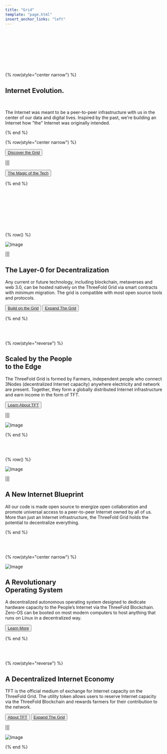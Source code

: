```yaml
---
title: "Grid"
template: "page.html"
insert_anchor_links: "left"
---
```


<br>
<br>
<br>
<br>
<br>
<br>
<br>

{% row(style="center narrow") %}

## Internet **Evolution.**

<br>

The Internet was meant to be a peer-to-peer infrastructure with us in the center of our data and digital lives. Inspired by the past, we're building an Internet how "the" Internet was originally intended.

{% end %}

{% row(style="center narrow") %}

<button>[Discover the Grid](https://library.threefold.me/info/threefold#/tfgrid/threefold__grid_intro)</button>

|||

<button>[The Magic of the Tech](https://library.threefold.me/info/threefold#/technology/threefold__technology)</button>

{% end %}

<br>
<br>
<br>
<br>
<br>
<br>
<br>

{% row() %}

![Image](grid_people.jpg)

|||

## The Layer-0 for **Decentralization**

Any current or future technology, including blockchain, metaverses and web 3.0, can be hosted natively on the ThreeFold Grid via smart contracts with minimum migration. The grid is compatible with most open source tools and protocols.

<button>[Build on the Grid](https://library.threefold.me/info/manual/#/getstarted/manual__tfgrid3_getstarted)</button>
<button>[Expand The Grid](/farm)</button>

{% end %}

<br>
<br>

{% row(style="reverse") %}

## Scaled by the People <br> **to the Edge**

The ThreeFold Grid is formed by Farmers, independent people who connect 3Nodes (decentralized Internet capacity) anywhere electricity and network are present. Together, they form a globally distributed Internet infrastructure and earn income in the form of TFT.

<button>[Learn About TFT](/tft)</button>

|||

![Image](grid_scaled.png)

{% end %}


<br>
<br>

{% row() %}

![Image](grid_new_internet.jpg)

|||

## A New **Internet Blueprint**

All our code is made open source to energize open collaboration and promote universal access to a peer-to-peer Internet owned by all of us. More than just an Internet infrastructure, the ThreeFold Grid holds the potential to decentralize everything.

{% end %}


<br>
<br>


{% row(style="center narrow") %}

![Image](zero_os.png#medium)

## A Revolutionary <br> **Operating System**

A decentralized autonomous operating system designed to dedicate hardware capacity to the People’s Internet via the ThreeFold Blockchain. Zero-OS can be booted on most modern computers to host anything that runs on Linux in a decentralized way.


<button>[Learn More](https://library.threefold.me/info/threefold#/technology/threefold__zos)</button>

{% end %}

<br>
<br>

{% row(style="reverse") %}

## A Decentralized **Internet Economy**

TFT is the official medium of exchange for Internet capacity on the ThreeFold Grid. The utility token allows users to reserve Internet capacity via the ThreeFold Blockchain and rewards farmers for their contribution to the network.

<button>[About TFT](/tft)</button>
<button>[Expand The Grid](/farm)</button>

|||

![Image](grid_decenter.jpg)

{% end %}






